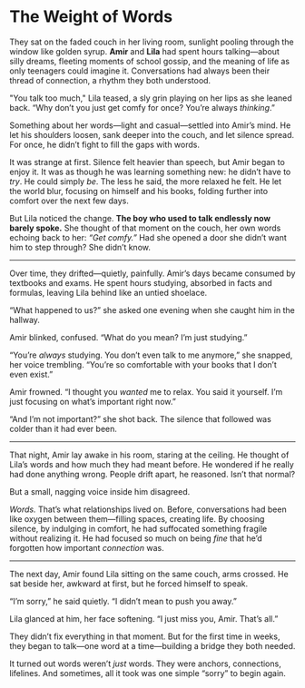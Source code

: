# **The Weight of Words**

They sat on the faded couch in her living room, sunlight pooling through the window like golden syrup. **Amir** and **Lila** had spent hours talking—about silly dreams, fleeting moments of school gossip, and the meaning of life as only teenagers could imagine it. Conversations had always been their thread of connection, a rhythm they both understood.

"You talk too much," Lila teased, a sly grin playing on her lips as she leaned back. “Why don’t you just get comfy for once? You’re always *thinking*.”

Something about her words—light and casual—settled into Amir’s mind. He let his shoulders loosen, sank deeper into the couch, and let silence spread. For once, he didn’t fight to fill the gaps with words. 

It was strange at first. Silence felt heavier than speech, but Amir began to enjoy it. It was as though he was learning something new: he didn’t have to *try*. He could simply *be*. The less he said, the more relaxed he felt. He let the world blur, focusing on himself and his books, folding further into comfort over the next few days.

But Lila noticed the change. **The boy who used to talk endlessly now barely spoke.** She thought of that moment on the couch, her own words echoing back to her: *“Get comfy.”* Had she opened a door she didn’t want him to step through? She didn’t know.

---

Over time, they drifted—quietly, painfully. Amir’s days became consumed by textbooks and exams. He spent hours studying, absorbed in facts and formulas, leaving Lila behind like an untied shoelace. 

“What happened to us?” she asked one evening when she caught him in the hallway.

Amir blinked, confused. “What do you mean? I’m just studying.”

“You’re *always* studying. You don’t even talk to me anymore,” she snapped, her voice trembling. “You’re so comfortable with your books that I don’t even exist.”

Amir frowned. “I thought you *wanted* me to relax. You said it yourself. I’m just focusing on what’s important right now.”

“And I’m not important?” she shot back. The silence that followed was colder than it had ever been.

---

That night, Amir lay awake in his room, staring at the ceiling. He thought of Lila’s words and how much they had meant before. He wondered if he really had done anything wrong. People drift apart, he reasoned. Isn’t that normal? 

But a small, nagging voice inside him disagreed.

*Words.* That’s what relationships lived on. Before, conversations had been like oxygen between them—filling spaces, creating life. By choosing silence, by indulging in comfort, he had suffocated something fragile without realizing it. He had focused so much on being *fine* that he’d forgotten how important *connection* was.

---

The next day, Amir found Lila sitting on the same couch, arms crossed. He sat beside her, awkward at first, but he forced himself to speak.

“I’m sorry,” he said quietly. “I didn’t mean to push you away.”

Lila glanced at him, her face softening. “I just miss you, Amir. That’s all.”

They didn’t fix everything in that moment. But for the first time in weeks, they began to talk—one word at a time—building a bridge they both needed. 

It turned out words weren’t *just* words. They were anchors, connections, lifelines. And sometimes, all it took was one simple “sorry” to begin again.
